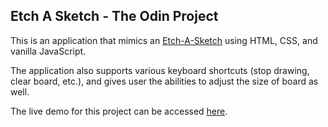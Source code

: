## Etch A Sketch - The Odin Project
This is an application that mimics an [Etch-A-Sketch](https://en.wikipedia.org/wiki/Etch_A_Sketch) 
using HTML, CSS, and vanilla JavaScript. 

The application also supports various keyboard shortcuts (stop drawing, clear 
board, etc.), and gives user the abilities to adjust the size of board as well.

The live demo for this project can be accessed [here](https://heykzhao.github.io/top_etch-a-sketch/). 
